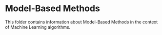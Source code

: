# Model-Based Methods

This folder contains information about Model-Based Methods in the context of Machine Learning algorithms.